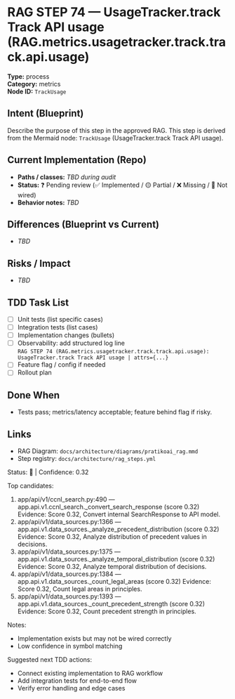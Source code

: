 # RAG STEP 74 — UsageTracker.track Track API usage (RAG.metrics.usagetracker.track.track.api.usage)

**Type:** process  
**Category:** metrics  
**Node ID:** `TrackUsage`

## Intent (Blueprint)
Describe the purpose of this step in the approved RAG. This step is derived from the Mermaid node: `TrackUsage` (UsageTracker.track Track API usage).

## Current Implementation (Repo)
- **Paths / classes:** _TBD during audit_
- **Status:** ❓ Pending review (✅ Implemented / 🟡 Partial / ❌ Missing / 🔌 Not wired)
- **Behavior notes:** _TBD_

## Differences (Blueprint vs Current)
- _TBD_

## Risks / Impact
- _TBD_

## TDD Task List
- [ ] Unit tests (list specific cases)
- [ ] Integration tests (list cases)
- [ ] Implementation changes (bullets)
- [ ] Observability: add structured log line  
  `RAG STEP 74 (RAG.metrics.usagetracker.track.track.api.usage): UsageTracker.track Track API usage | attrs={...}`
- [ ] Feature flag / config if needed
- [ ] Rollout plan

## Done When
- Tests pass; metrics/latency acceptable; feature behind flag if risky.

## Links
- RAG Diagram: `docs/architecture/diagrams/pratikoai_rag.mmd`
- Step registry: `docs/architecture/rag_steps.yml`


<!-- AUTO-AUDIT:BEGIN -->
Status: 🔌  |  Confidence: 0.32

Top candidates:
1) app/api/v1/ccnl_search.py:490 — app.api.v1.ccnl_search._convert_search_response (score 0.32)
   Evidence: Score 0.32, Convert internal SearchResponse to API model.
2) app/api/v1/data_sources.py:1366 — app.api.v1.data_sources._analyze_precedent_distribution (score 0.32)
   Evidence: Score 0.32, Analyze distribution of precedent values in decisions.
3) app/api/v1/data_sources.py:1375 — app.api.v1.data_sources._analyze_temporal_distribution (score 0.32)
   Evidence: Score 0.32, Analyze temporal distribution of decisions.
4) app/api/v1/data_sources.py:1384 — app.api.v1.data_sources._count_legal_areas (score 0.32)
   Evidence: Score 0.32, Count legal areas in principles.
5) app/api/v1/data_sources.py:1393 — app.api.v1.data_sources._count_precedent_strength (score 0.32)
   Evidence: Score 0.32, Count precedent strength in principles.

Notes:
- Implementation exists but may not be wired correctly
- Low confidence in symbol matching

Suggested next TDD actions:
- Connect existing implementation to RAG workflow
- Add integration tests for end-to-end flow
- Verify error handling and edge cases
<!-- AUTO-AUDIT:END -->